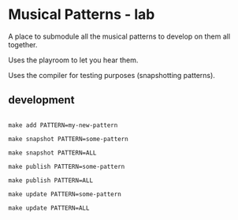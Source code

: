 # Musical Patterns - lab

A place to submodule all the musical patterns to develop on them all together.

Uses the playroom to let you hear them.

Uses the compiler for testing purposes (snapshotting patterns).

## development

```

make add PATTERN=my-new-pattern

make snapshot PATTERN=some-pattern

make snapshot PATTERN=ALL

make publish PATTERN=some-pattern

make publish PATTERN=ALL

make update PATTERN=some-pattern

make update PATTERN=ALL

```
